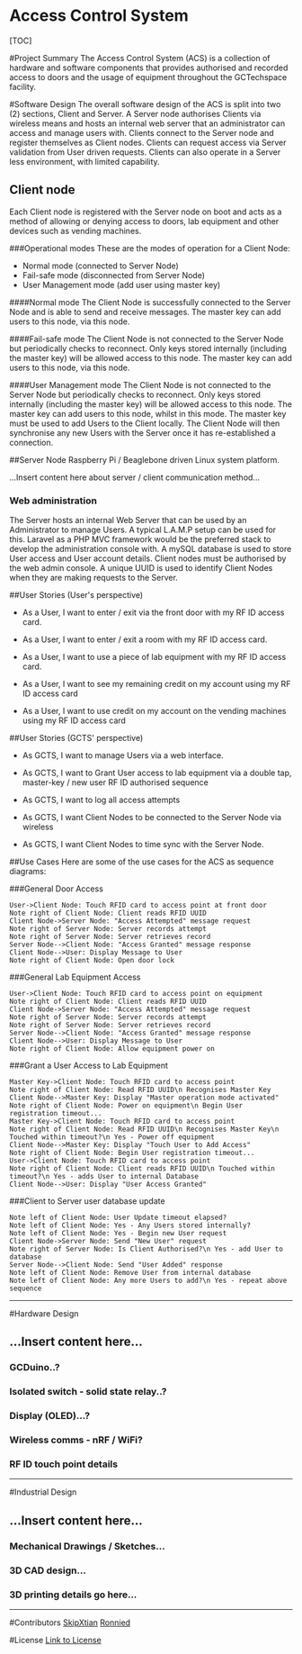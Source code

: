 
Access Control System
=========================

[TOC]

#Project Summary
The Access Control System (ACS) is a collection of hardware and software components that provides authorised and recorded access to doors and the usage of equipment throughout the GCTechspace facility.


#Software Design
The overall software design of the ACS is split into two (2) sections, Client and Server. A Server node authorises Clients via wireless means and hosts an internal web server that an administrator can access and manage users with. Clients connect to the Server node and register themselves as Client nodes. Clients can request access via Server validation from User driven requests. Clients can also operate in a Server less environment, with limited capability.

## Client node
Each Client node is registered with the Server node on boot and acts as a method of allowing or denying access to doors, lab equipment and other devices such as vending machines.

###Operational modes
These are the modes of operation for a Client Node:

* Normal mode (connected to Server Node)
* Fail-safe mode (disconnected from Server Node)
* User Management mode (add user using master key)

####Normal mode
The Client Node is successfully connected to the Server Node and is able to send and receive messages. The master key can add users to this node, via this node.

####Fail-safe mode
The Client Node is not connected to the Server Node but periodically checks to reconnect. Only keys stored internally (including the master key) will be allowed access to this node. The master key can add users to this node, via this node.

####User Management mode
The Client Node is not connected to the Server Node but periodically checks to reconnect. Only keys stored internally (including the master key) will be allowed access to this node. The master key can add users to this node, whilst in this mode. The master key must be used to add Users to the Client locally. The Client Node will then synchronise any new Users with the Server once it has re-established a connection.

##Server Node
Raspberry Pi / Beaglebone driven Linux system platform.

...Insert content here about server / client communication method...

### Web administration
The Server hosts an internal Web Server that can be used by an Administrator to manage Users.
A typical L.A.M.P setup can be used for this. Laravel as a PHP MVC framework would be the preferred stack to develop the administration console with. A mySQL database is used to store User access and User account details. Client nodes must be authorised by the web admin console. A unique UUID is used to identify Client Nodes when they are making requests to the Server.


##User Stories (User's perspective)
* As a User, I want to enter / exit via the front door with my RF ID access card.

* As a User, I want to enter / exit a room with my RF ID access card.

* As a User, I want to use a piece of lab equipment with my RF ID access card.

* As a User, I want to see my remaining credit on my account using my RF ID access card

* As a User, I want to use credit on my account on the vending machines using my RF ID access card

##User Stories (GCTS' perspective)
* As GCTS, I want to manage Users via a web interface.

* As GCTS, I want to Grant User access to lab equipment via a double tap, master-key / new user RF ID authorised sequence

* As GCTS, I want to log all access attempts

* As GCTS, I want Client Nodes to be connected to the Server Node via wireless

* As GCTS, I want Client Nodes to time sync with the Server Node.






##Use Cases
Here are some of the use cases for the ACS as sequence diagrams:


###General Door Access
```sequence
User->Client Node: Touch RFID card to access point at front door
Note right of Client Node: Client reads RFID UUID
Client Node->Server Node: "Access Attempted" message request
Note right of Server Node: Server records attempt
Note right of Server Node: Server retrieves record
Server Node-->Client Node: "Access Granted" message response
Client Node-->User: Display Message to User
Note right of Client Node: Open door lock
```

###General Lab Equipment Access
```sequence
User->Client Node: Touch RFID card to access point on equipment
Note right of Client Node: Client reads RFID UUID
Client Node->Server Node: "Access Attempted" message request
Note right of Server Node: Server records attempt
Note right of Server Node: Server retrieves record
Server Node-->Client Node: "Access Granted" message response
Client Node-->User: Display Message to User
Note right of Client Node: Allow equipment power on
```

###Grant a User Access to Lab Equipment
```sequence
Master Key->Client Node: Touch RFID card to access point
Note right of Client Node: Read RFID UUID\n Recognises Master Key
Client Node-->Master Key: Display "Master operation mode activated"
Note right of Client Node: Power on equipment\n Begin User registration timeout...
Master Key->Client Node: Touch RFID card to access point
Note right of Client Node: Read RFID UUID\n Recognises Master Key\n Touched within timeout?\n Yes - Power off equipment
Client Node-->Master Key: Display "Touch User to Add Access"
Note right of Client Node: Begin User registration timeout...
User->Client Node: Touch RFID card to access point
Note right of Client Node: Client reads RFID UUID\n Touched within timeout?\n Yes - adds User to internal Database
Client Node-->User: Display "User Access Granted"
```

###Client to Server user database update
```sequence
Note left of Client Node: User Update timeout elapsed?
Note left of Client Node: Yes - Any Users stored internally?
Note left of Client Node: Yes - Begin new User request
Client Node->Server Node: Send "New User" request
Note right of Server Node: Is Client Authorised?\n Yes - add User to database
Server Node-->Client Node: Send "User Added" response
Note left of Client Node: Remove User from internal database
Note left of Client Node: Any more Users to add?\n Yes - repeat above sequence
```

----------
#Hardware Design
## ...Insert content here...
### GCDuino..?
### Isolated switch - solid state relay..?
### Display (OLED)...?
### Wireless comms - nRF / WiFi?
### RF ID touch point details

----------

#Industrial Design
## ...Insert content here...
### Mechanical Drawings / Sketches...
### 3D CAD design...
### 3D printing details go here...

----------

#Contributors
[SkipXtian](https://github.com/SkipXtian)
[Ronnied](https://github.com/ronnied)

#License
[Link to License](LICENSE)

